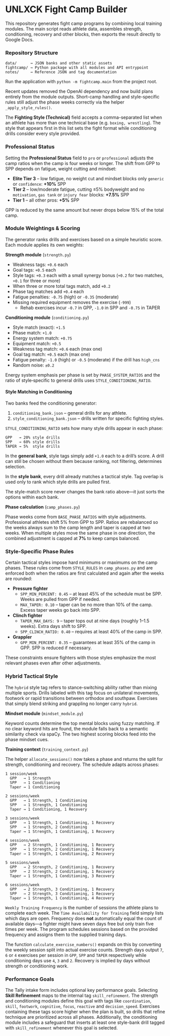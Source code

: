# UNLXCK Fight Camp Builder

This repository generates fight camp programs by combining local training modules. The main script reads athlete data, assembles strength, conditioning, recovery and other blocks, then exports the result directly to Google Docs.

### Repository Structure

```
data/      → JSON banks and other static assets
fightcamp/ → Python package with all modules and API entrypoint
notes/     → Reference JSON and tag documentation
```

Run the application with `python -m fightcamp.main` from the project root.

Recent updates removed the OpenAI dependency and now build plans entirely from the module outputs. Short-camp handling and style-specific rules still adjust the phase weeks correctly via the helper `_apply_style_rules()`.

The **Fighting Style (Technical)** field accepts a comma-separated list when an athlete has more than one technical base (e.g. `boxing, wrestling`). The style that appears first in this list sets the fight format while conditioning drills consider every style provided.

### Professional Status

Setting the **Professional Status** field to `pro` or `professional` adjusts the camp ratios when the camp is four weeks or longer. The shift from GPP to SPP depends on fatigue, weight cutting and mindset:

- **Elite Tier 3** – low fatigue, no weight cut and mindset blocks only `generic` or `confidence`: **+10%** SPP
- **Tier 2** – low/moderate fatigue, cutting ≤5% bodyweight and no `motivation`, `gas tank` or `injury fear` blocks: **+7.5%** SPP
- **Tier 1** – all other pros: **+5%** SPP

GPP is reduced by the same amount but never drops below 15% of the total camp.

### Module Weightings & Scoring

The generator ranks drills and exercises based on a simple heuristic score. Each module applies its own weights:

**Strength module** (`strength.py`)

- Weakness tags: `+0.6` each
- Goal tags: `+0.5` each
- Style tags: `+0.3` each with a small synergy bonus (`+0.2` for two matches, `+0.1` for three or more)
- When three or more total tags match, add `+0.2`
- Phase tag matches add `+0.4` each
- Fatigue penalties: `-0.75` (high) or `-0.35` (moderate)
- Missing required equipment removes the exercise (`-999`)
  - Rehab exercises incur `-0.7` in GPP, `-1.0` in SPP and `-0.75` in TAPER

**Conditioning module** (`conditioning.py`)

- Style match (exact): `+1.5`
- Phase match: `+1.0`
- Energy system match: `+0.75`
- Equipment match: `+0.5`
- Weakness tag match: `+0.6` each (max one)
- Goal tag match: `+0.5` each (max one)
- Fatigue penalty: `-1.0` (high) or `-0.5` (moderate) if the drill has `high_cns`
- Random noise: `±0.2`

Energy system emphasis per phase is set by `PHASE_SYSTEM_RATIOS` and the ratio of style‑specific to general drills uses `STYLE_CONDITIONING_RATIO`.

#### Style Matching in Conditioning

Two banks feed the conditioning generator:

1. `conditioning_bank.json` – general drills for any athlete.
2. `style_conditioning_bank.json` – drills written for specific fighting styles.

`STYLE_CONDITIONING_RATIO` sets how many style drills appear in each phase:

```
GPP   → 20% style drills
SPP   → 60% style drills
TAPER → 5%  style drills
```

In the **general bank**, style tags simply add `+1.0` each to a drill’s score. A drill can still be chosen without them because ranking, not filtering, determines selection.

In the **style bank**, every drill already matches a tactical style. Tag overlap is used only to rank which style drills are pulled first.

The style-match score never changes the bank ratio above—it just sorts the options within each bank.

**Phase calculation** (`camp_phases.py`)

Phase weeks come from `BASE_PHASE_RATIOS` with style adjustments. Professional athletes shift 5% from GPP to SPP. Ratios are rebalanced so the weeks always sum to the camp length and taper is capped at two weeks. When multiple styles move the same phase in one direction, the combined adjustment is capped at **7%** to keep camps balanced.

### Style-Specific Phase Rules

Certain tactical styles impose hard minimums or maximums on the camp phases. These rules come from `STYLE_RULES` in `camp_phases.py` and are enforced both when the ratios are first calculated and again after the weeks are rounded:

- **Pressure fighter**
  - `SPP_MIN_PERCENT: 0.45` – at least 45% of the schedule must be SPP. Weeks are pulled from GPP if needed.
  - `MAX_TAPER: 0.10` – taper can be no more than 10% of the camp. Excess taper weeks go back into SPP.
- **Clinch fighter**
  - `TAPER_MAX_DAYS: 9` – taper tops out at nine days (roughly 1–1.5 weeks). Extra days shift to SPP.
  - `SPP_CLINCH_RATIO: 0.40` – requires at least 40% of the camp in SPP.
- **Grappler**
  - `GPP_MIN_PERCENT: 0.35` – guarantees at least 35% of the camp in GPP. SPP is reduced if necessary.

These constraints ensure fighters with those styles emphasize the most relevant phases even after other adjustments.

### Hybrid Tactical Style

The `hybrid` style tag refers to stance-switching ability rather than mixing multiple sports. Drills labeled with this tag focus on unilateral movements, footwork or rapid transitions between orthodox and southpaw. Exercises that simply blend striking and grappling no longer carry `hybrid`.

**Mindset module** (`mindset_module.py`)

Keyword counts determine the top mental blocks using fuzzy matching. If no clear keyword hits are found, the module falls back to a semantic similarity check via spaCy. The two highest scoring blocks feed into the phase mindset cues.

**Training context** (`training_context.py`)

The helper `allocate_sessions()` now takes a phase and returns the split for
strength, conditioning and recovery. The schedule adapts across phases:

```
1 session/week
  GPP   → 1 Strength
  SPP   → 1 Conditioning
  Taper → 1 Conditioning

2 sessions/week
  GPP   → 1 Strength, 1 Conditioning
  SPP   → 1 Strength, 1 Conditioning
  Taper → 1 Conditioning, 1 Recovery

3 sessions/week
  GPP   → 1 Strength, 1 Conditioning, 1 Recovery
  SPP   → 1 Strength, 2 Conditioning
  Taper → 1 Strength, 1 Conditioning, 1 Recovery

4 sessions/week
  GPP   → 2 Strength, 1 Conditioning, 1 Recovery
  SPP   → 1 Strength, 2 Conditioning, 1 Recovery
  Taper → 1 Strength, 1 Conditioning, 2 Recovery

5 sessions/week
  GPP   → 2 Strength, 2 Conditioning, 1 Recovery
  SPP   → 2 Strength, 2 Conditioning, 1 Recovery
  Taper → 1 Strength, 1 Conditioning, 3 Recovery

6 sessions/week
  GPP   → 2 Strength, 3 Conditioning, 1 Recovery
  SPP   → 2 Strength, 3 Conditioning, 1 Recovery
  Taper → 1 Strength, 1 Conditioning, 4 Recovery
```

`Weekly Training Frequency` is the number of sessions the athlete plans to
complete each week. The `Time Availability for Training` field simply lists
which days are open. Frequency does **not** automatically equal the count of
available days—a fighter might have seven days free but only train five times
per week. The program schedules sessions based on the provided frequency and
assigns them to the supplied training days.

The function `calculate_exercise_numbers()` expands on this by converting the
weekly session split into actual exercise counts.  Strength days output `7`,
`6` or `4` exercises per session in `GPP`, `SPP` and `TAPER` respectively while
conditioning days use `4`, `3` and `2`.  Recovery is implied by days without
strength or conditioning work.

### Performance Goals

The Tally intake form includes optional key performance goals. Selecting **Skill Refinement** maps to the internal tag `skill_refinement`. The strength and conditioning modules define this goal with tags like `coordination`, `skill`, `footwork`, `cognitive`, `focus`, `reactive` and `decision_speed`. Exercises containing these tags score higher when the plan is built, so drills that refine technique are prioritized across all phases. Additionally, the conditioning module includes a safeguard that inserts at least one style-bank drill tagged with `skill_refinement` whenever this goal is selected.
